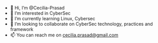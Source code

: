 - 👋 Hi, I’m @Cecilia-Prasad
- 👀 I’m interested in CyberSec
- 🌱 I’m currently learning Linux, Cybersec
- 💞️ I’m looking to collaborate on CyberSec technology, practices and framework
- 📫 You can reach me on cecilia.prasad@gmail.com

<!---
Cecilia-Prasad/Cecilia-Prasad is a ✨ special ✨ repository because its `README.md` (this file) appears on your GitHub profile.
You can click the Preview link to take a look at your changes.
--->
